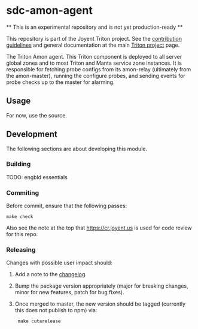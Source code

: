 # sdc-amon-agent

** This is an experimental repository and is not yet production-ready **

This repository is part of the Joyent Triton project. See the [contribution
guidelines](https://github.com/joyent/triton/blob/master/CONTRIBUTING.md)
and general documentation at the main
[Triton project](https://github.com/joyent/triton) page.

The Triton Amon agent. This Triton component is deployed to all server
global zones and to most Triton and Manta service zone instances. It is
responsible for fetching probe configs from its amon-relay (ultimately
from the amon-master), running the configure probes, and sending events
for probe checks up to the master for alarming.


## Usage

For now, use the source.


## Development

The following sections are about developing this module.

### Building

TODO: engbld essentials

### Commiting

Before commit, ensure that the following passes:

    make check

Also see the note at the top that https://cr.joyent.us is used for code review
for this repo.

### Releasing

Changes with possible user impact should:

1. Add a note to the [changelog](./CHANGES.md).
2. Bump the package version appropriately (major for breaking changes, minor
   for new features, patch for bug fixes).
3. Once merged to master, the new version should be tagged (currently this
   does not publish to npm) via:

        make cutarelease
